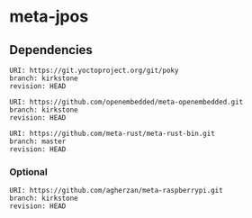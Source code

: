 # meta-jpos

## Dependencies

    URI: https://git.yoctoproject.org/git/poky
    branch: kirkstone
    revision: HEAD

    URI: https://github.com/openembedded/meta-openembedded.git
    branch: kirkstone
    revision: HEAD

    URI: https://github.com/meta-rust/meta-rust-bin.git
    branch: master
    revision: HEAD

### Optional

    URI: https://github.com/agherzan/meta-raspberrypi.git
    branch: kirkstone
    revision: HEAD
